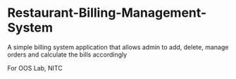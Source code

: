 # Restaurant-Billing-Management-System
A simple billing system application that allows admin to add, delete, manage orders and calculate the bills accordingly

For OOS Lab, NITC
